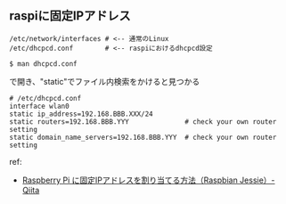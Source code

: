 ## raspiに固定IPアドレス

```
/etc/network/interfaces # <-- 通常のLinux
/etc/dhcpcd.conf        # <-- raspiにおけるdhcpcd設定
```

```
$ man dhcpcd.conf
```
で開き、"static"でファイル内検索をかけると見つかる
```
# /etc/dhcpcd.conf
interface wlan0
static ip_address=192.168.BBB.XXX/24
static routers=192.168.BBB.YYY              # check your own router setting
static domain_name_servers=192.168.BBB.YYY  # check your own router setting
```

ref:
- <a href="https://qiita.com/MarieKawasuji/items/b088ffb252a92eee8f5d">Raspberry Pi に固定IPアドレスを割り当てる方法（Raspbian Jessie）- Qiita</a>
